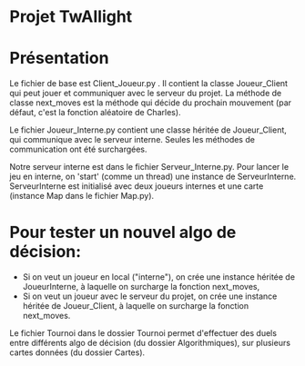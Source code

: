 Projet TwAIlight
=====

# Présentation
Le fichier de base est Client\_Joueur.py .
Il contient la classe Joueur\_Client qui peut jouer et communiquer avec le serveur du projet. 
La méthode de classe next\_moves est la méthode qui décide du prochain mouvement (par défaut, c'est la fonction aléatoire de Charles).

Le fichier Joueur\_Interne.py contient une classe héritée de Joueur\_Client, qui communique avec le serveur interne. Seules les méthodes de communication ont été surchargées.

Notre serveur interne est dans le fichier Serveur\_Interne.py. 
Pour lancer le jeu en interne, on 'start' (comme un thread) une instance de ServeurInterne.
ServeurInterne est initialisé avec deux joueurs internes et une carte (instance Map dans le fichier Map.py).

# Pour tester un nouvel algo de décision: 
 * Si on veut un joueur en local ("interne"), on crée une instance héritée de JoueurInterne, à laquelle on surcharge la fonction next\_moves,
 * Si on veut un joueur avec le serveur du projet, on crée une instance héritée de Joueur\_Client, à laquelle on surcharge la fonction next\_moves.
 
 Le fichier Tournoi dans le dossier Tournoi permet d'effectuer des duels entre différents algo de décision (du dossier Algorithmiques), sur plusieurs cartes données (du dossier Cartes).
 
